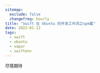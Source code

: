 ```yaml
---
sitemap:
  exclude: false
  changefreq: hourly
title: "Swift 在 Ubuntu 的开发工作流之spm篇"
date: 2022-01-12
tags:
  - swift
  - ubuntu
  - vapor
  - swiftenv
---
```


尽情期待
